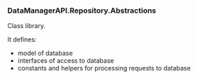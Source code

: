 ﻿### DataManagerAPI.Repository.Abstractions

Class library.

It defines:
- model of database
- interfaces of access to database
- constants and helpers for processing requests to database
